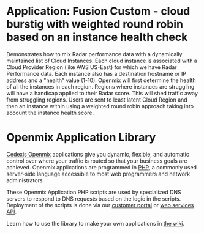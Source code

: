 # Application: **Fusion Custom - cloud burstig with weighted round robin based on an instance health check**

Demonstrates how to mix Radar performance data with a dynamically maintained list of Cloud Instances. Each cloud instance is associated with a Cloud Provider Region (like AWS US-East) for which we have Radar Performance data. Each instance also has a destination hostname or IP address and a "health" value (1-10). Openmix will first determine the health of all the instances in each region. Regions where instances are struggling will have a handicap applied to their Radar score. This will shed traffic away from struggling regions. Users are sent to least latent Cloud Region and then an instance within using a weighted round robin approach taking into account the instance health score.

# Openmix Application Library

[Cedexis Openmix](http://www.cedexis.com/products/openmix.html) applications
give you dynamic, flexible, and automatic control over where your traffic is
routed so that your business goals are achieved. Openmix applications are
programmed in [PHP](http://www.php.net), a commonly used server-side language
accessible to most web programmers and network administrators.

These Openmix Application PHP scripts are used by specialized DNS servers to respond to DNS requests based on the logic in the scripts. Deployment of the scripts is done via our [customer portal](https://portal.cedexis.com/) or [web services API](https://github.com/cedexis/webservices/wiki).

Learn how to use the library to make your own applications in
[the wiki](https://github.com/cedexis/openmixapplib/wiki).

